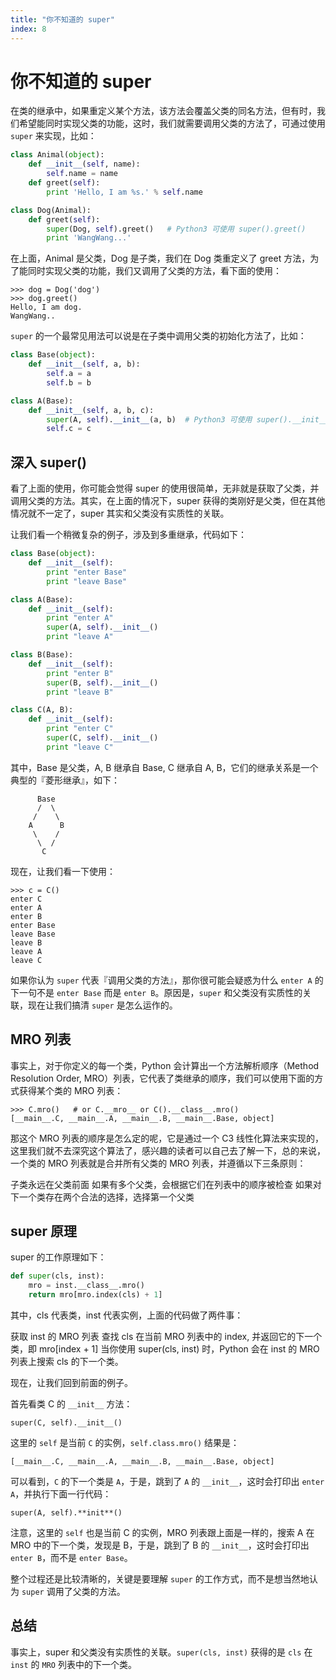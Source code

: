 ```yaml
---
title: "你不知道的 super"
index: 8
---
```


# 你不知道的 super

在类的继承中，如果重定义某个方法，该方法会覆盖父类的同名方法，但有时，我们希望能同时实现父类的功能，这时，我们就需要调用父类的方法了，可通过使用 `super` 来实现，比如：

```python
class Animal(object):
    def __init__(self, name):
        self.name = name
    def greet(self):
        print 'Hello, I am %s.' % self.name

class Dog(Animal):
    def greet(self):
        super(Dog, self).greet()   # Python3 可使用 super().greet()
        print 'WangWang...'
```

在上面，Animal 是父类，Dog 是子类，我们在 Dog 类重定义了 greet 方法，为了能同时实现父类的功能，我们又调用了父类的方法，看下面的使用：

```shell
>>> dog = Dog('dog')
>>> dog.greet()
Hello, I am dog.
WangWang..
```

`super` 的一个最常见用法可以说是在子类中调用父类的初始化方法了，比如：

```python
class Base(object):
    def __init__(self, a, b):
        self.a = a
        self.b = b

class A(Base):
    def __init__(self, a, b, c):
        super(A, self).__init__(a, b)  # Python3 可使用 super().__init__(a, b)
        self.c = c
```

## 深入 super()

看了上面的使用，你可能会觉得 super 的使用很简单，无非就是获取了父类，并调用父类的方法。其实，在上面的情况下，super 获得的类刚好是父类，但在其他情况就不一定了，super 其实和父类没有实质性的关联。

让我们看一个稍微复杂的例子，涉及到多重继承，代码如下：

```python
class Base(object):
    def __init__(self):
        print "enter Base"
        print "leave Base"

class A(Base):
    def __init__(self):
        print "enter A"
        super(A, self).__init__()
        print "leave A"

class B(Base):
    def __init__(self):
        print "enter B"
        super(B, self).__init__()
        print "leave B"

class C(A, B):
    def __init__(self):
        print "enter C"
        super(C, self).__init__()
        print "leave C"
```

其中，Base 是父类，A, B 继承自 Base, C 继承自 A, B，它们的继承关系是一个典型的『菱形继承』，如下：

```shell
      Base
      /  \
     /    \
    A      B
     \    /
      \  /
       C
```

现在，让我们看一下使用：

```shell
>>> c = C()
enter C
enter A
enter B
enter Base
leave Base
leave B
leave A
leave C
```

如果你认为 `super` 代表『调用父类的方法』，那你很可能会疑惑为什么 `enter A` 的下一句不是 `enter Base` 而是 `enter B`。原因是，`super` 和父类没有实质性的关联，现在让我们搞清 `super` 是怎么运作的。

## MRO 列表

事实上，对于你定义的每一个类，Python 会计算出一个方法解析顺序（Method Resolution Order, MRO）列表，它代表了类继承的顺序，我们可以使用下面的方式获得某个类的 MRO 列表：

```shell
>>> C.mro()   # or C.__mro__ or C().__class__.mro()
[__main__.C, __main__.A, __main__.B, __main__.Base, object]
```

那这个 MRO 列表的顺序是怎么定的呢，它是通过一个 C3 线性化算法来实现的，这里我们就不去深究这个算法了，感兴趣的读者可以自己去了解一下，总的来说，一个类的 MRO 列表就是合并所有父类的 MRO 列表，并遵循以下三条原则：

子类永远在父类前面
如果有多个父类，会根据它们在列表中的顺序被检查
如果对下一个类存在两个合法的选择，选择第一个父类

## super 原理

super 的工作原理如下：

```python
def super(cls, inst):
    mro = inst.__class__.mro()
    return mro[mro.index(cls) + 1]
```

其中，cls 代表类，inst 代表实例，上面的代码做了两件事：

获取 inst 的 MRO 列表
查找 cls 在当前 MRO 列表中的 index, 并返回它的下一个类，即 mro[index + 1]
当你使用 super(cls, inst) 时，Python 会在 inst 的 MRO 列表上搜索 cls 的下一个类。

现在，让我们回到前面的例子。

首先看类 C 的 `__init__` 方法：

`super(C, self).__init__()`

这里的 `self` 是当前 `C` 的实例，`self.class.mro()` 结果是：

`[__main__.C, __main__.A, __main__.B, __main__.Base, object]`

可以看到，`C` 的下一个类是 `A`，于是，跳到了 `A` 的 `__init__`，这时会打印出 `enter A`，并执行下面一行代码：

`super(A, self).**init**()`

注意，这里的 `self` 也是当前 C 的实例，MRO 列表跟上面是一样的，搜索 A 在 MRO 中的下一个类，发现是 B，于是，跳到了 B 的 `__init__`，这时会打印出 `enter B`，而不是 `enter Base`。

整个过程还是比较清晰的，关键是要理解 `super` 的工作方式，而不是想当然地认为 `super` 调用了父类的方法。

## 总结

事实上，super 和父类没有实质性的关联。`super(cls, inst)` 获得的是 `cls` 在 `inst` 的 `MRO` 列表中的下一个类。
